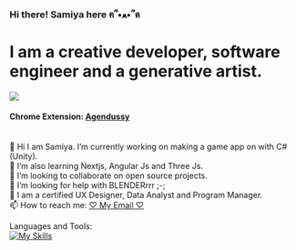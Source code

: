 ### Hi there! Samiya here ฅ՞•ﻌ•՞ต

# I am a creative developer, software engineer and a generative artist.
![](https://komarev.com/ghpvc/?username=jojo142&color=ff69b4)

#### Chrome Extension: <a href="https://chrome.google.com/webstore/detail/agendussy/fjkeibaligkgcgdjocidpobcdkboibcd" target="_blank">Agendussy</a>    
<br>🔭 Hi I am Samiya. I’m currently working on making a game app on with C#(Unity).
<br>🌱 I’m also learning Nextjs, Angular Js and Three Js.
<br>🦄 I’m looking to collaborate on open source projects.
<br>🤔 I’m looking for help with BLENDERrrr ;-;
<br>🧠 I am a certified UX Designer, Data Analyst and Program Manager. 
<br>📫 How to reach me: <a href="samiyanurislam@brandeis.edu" target="_blank">♡ My Email ♡</a><br>

Languages and Tools: <br>
[![My Skills](https://skillicons.dev/icons?i=javascript,css,docker,discord,eclipse,heroku,react,nodejs,mongodb,wordpress,python,java,cs,powershell,flutter,git,atom,cpp,unity,figma,illustrator,angular,photoshop
)](https://skillicons.dev)
</br>
